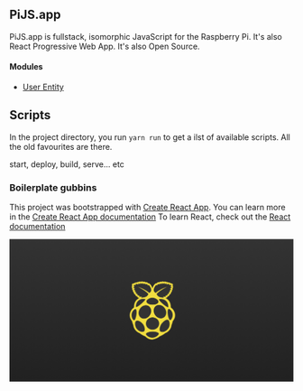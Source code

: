 ## PiJS.app

PiJS.app is fullstack, isomorphic JavaScript for the Raspberry Pi.
It's also React Progressive Web App. It's also Open Source.

#### Modules

- [User Entity](https://listingslab.com/userentity)

## Scripts

In the project directory, you run `yarn run` to get a ilst of available scripts. All the old favourites are there.

start, deploy, build, serve... etc

### Boilerplate gubbins

This project was bootstrapped with [Create React App](https://github.com/facebook/create-react-app).
You can learn more in the [Create React App documentation](https://facebook.github.io/create-react-app/docs/getting-started)
To learn React, check out the [React documentation](https://reactjs.org/)

![PiJS](public/png/twitter-card.png "PiJS")
